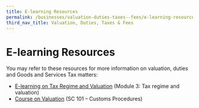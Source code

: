 ```yaml
---
title: E-learning Resources
permalink: /businesses/valuation-duties-taxes--fees/e-learning-resources
third_nav_title: Valuation, Duties, Taxes & Fees
---
```


# E-learning Resources

You may refer to these resources for more information on valuation, duties and Goods and Services Tax matters:

-   [E-learning on Tax Regime and Valuation](https://www.customs.gov.sg/businesses/resources/e-learning-guide-to-customs-procedures) (Module 3: Tax regime and valuation)
-   [Course on Valuation](https://www.customs.gov.sg/businesses/resources/courses-and-events) (SC 101 – Customs Procedures)
